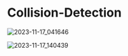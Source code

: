 # Collision-Detection

![2023-11-17_041646](https://github.com/Riaz-Mahmud/Collision-Detection/assets/58476836/bf7cd553-4eeb-44d7-9b61-eddc317010e8)

![2023-11-17_140439](https://github.com/Riaz-Mahmud/Collision-Detection/assets/58476836/3f331f1f-f864-4062-8d93-3fd44bcf8670)
